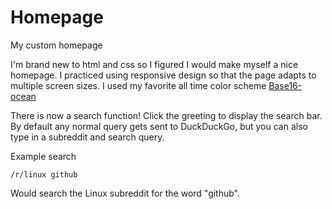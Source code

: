 # Homepage
My custom homepage


I'm brand new to html and css so I figured I would make myself a nice homepage.
I practiced using responsive design so that the page adapts to multiple screen sizes.
I used my favorite all time color scheme [Base16-ocean](https://github.com/chriskempson/base16)

There is now a search function! Click the greeting to display the search bar. By default any normal query gets sent to DuckDuckGo, but you can also type in a subreddit and search query. 

Example search
```
/r/linux github
```
Would search the Linux subreddit for the word "github". 
